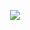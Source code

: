 <p align="center">
  <img src="https:capsule-render.vercel.app/api?text=Hello!&type=waving&color=gradient&height=100"/>
</p>
